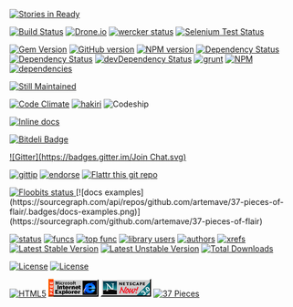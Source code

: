 [![Stories in Ready](https://badge.waffle.io/artemave/37-pieces-of-flair.png?label=ready&title=Ready)](https://waffle.io/artemave/37-pieces-of-flair)

[![Build Status](https://travis-ci.org/artemave/37-pieces-of-flair.png)](https://travis-ci.org/artemave/37-pieces-of-flair)
[![Drone.io](https://drone.io/github.com/joshski/37-pieces-of-flair/status.png)](https://drone.io/github.com/joshski/37-pieces-of-flair/latest)
[![wercker status](https://app.wercker.com/status/dbb3610426d65fd5699570ca58f942ce/s/master "wercker status")](https://app.wercker.com/project/bykey/dbb3610426d65fd5699570ca58f942ce)
[![Selenium Test Status](https://saucelabs.com/buildstatus/artemave)](https://saucelabs.com/u/artemave)

[![Gem Version](https://badge.fury.io/rb/37-pieces-of-flair.png)](http://badge.fury.io/rb/37-pieces-of-flair)
[![GitHub version](https://badge.fury.io/gh/artemave%2F37-pieces-of-flair.png)](http://badge.fury.io/gh/artemave%2F37-pieces-of-flair)
[![NPM version](https://badge.fury.io/js/37-pieces-of-flair.png)](http://badge.fury.io/js/37-pieces-of-flair)
[![Dependency Status](https://gemnasium.com/artemave/37-pieces-of-flair.png)](https://gemnasium.com/artemave/37-pieces-of-flair)
[![Dependency Status](https://david-dm.org/artemave/37-pieces-of-flair.png)](https://david-dm.org/artemave/37-pieces-of-flair)
[![devDependency Status](https://david-dm.org/artemave/37-pieces-of-flair/dev-status.png)](https://david-dm.org/artemave/37-pieces-of-flair#info=devDependencies)
[![grunt](https://cdn.gruntjs.com/builtwith.png)](http://www.gruntjs.com)
[![NPM](https://nodei.co/npm/37-pieces-of-flair.png?mini=true)](https://nodei.co/npm/37-pieces-of-flair/)
[![dependencies](https://sourcegraph.com/api/repos/github.com/artemave/37-pieces-of-flair/.badges/dependencies.png)](https://sourcegraph.com/github.com/artemave/37-pieces-of-flair)



[![Still Maintained](http://stillmaintained.com/artemave/37-pieces-of-flair.png)](http://stillmaintained.com/artemave/37-pieces-of-flair)

[![Code Climate](https://codeclimate.com/github/artemave/37-pieces-of-flair.png)](https://codeclimate.com/github/artemave/37-pieces-of-flair)
[![hakiri](https://hakiri.io/github/artemave/37-pieces-of-flair/master.svg)](https://hakiri.io/github/artemave/37-pieces-of-flair)
![Codeship](https://www.codeship.io/projects/2fd6ac80-8d30-0131-79d8-6e593527c391/status)


[![Inline docs](http://inch-ci.org/github/artemave/37-pieces-of-flair.png)](http://inch-ci.org/github/artemave/37-pieces-of-flair)

[![Bitdeli Badge](https://d2weczhvl823v0.cloudfront.net/artemave/37-pieces-of-flair/trend.png)](https://bitdeli.com/free "Bitdeli Badge")

[![Gitter](https://badges.gitter.im/Join Chat.svg)](https://gitter.im/artemave/37-pieces-of-flair)

[![gittip](http://img.shields.io/gittip/artemave.svg)](http://img.shields.io/gittip/artemave.svg)
[![endorse](https://api.coderwall.com/artemave/endorsecount.png)](https://coderwall.com/artemave)
[![Flattr this git repo](http://api.flattr.com/button/flattr-badge-large.png)](https://flattr.com/submit/auto?user_id=artemave&url=https://github.com/artemave/37-pieces-of-flair&title=37-pieces-of-flair&tags=github&category=software)

<a href="http://floobits.com/artemave/37-pieces-of-flair/redirect">
  <img alt="Floobits status" width="100" height="40" src="http://floobits.com/artemave/37-pieces-of-flair.png" />
</a>
[![docs examples](https://sourcegraph.com/api/repos/github.com/artemave/37-pieces-of-flair/.badges/docs-examples.png)](https://sourcegraph.com/github.com/artemave/37-pieces-of-flair)

[![status](https://sourcegraph.com/api/repos/github.com/artemave/37-pieces-of-flair/.badges/status.png)](https://sourcegraph.com/github.com/artemave/37-pieces-of-flair)
[![funcs](https://sourcegraph.com/api/repos/github.com/artemave/37-pieces-of-flair/.badges/funcs.png)](https://sourcegraph.com/github.com/artemave/37-pieces-of-flair)
[![top func](https://sourcegraph.com/api/repos/github.com/artemave/37-pieces-of-flair/.badges/top-func.png)](https://sourcegraph.com/github.com/artemave/37-pieces-of-flair)
[![library users](https://sourcegraph.com/api/repos/github.com/artemave/37-pieces-of-flair/.badges/library-users.png)](https://sourcegraph.com/github.com/artemave/37-pieces-of-flair)
[![authors](https://sourcegraph.com/api/repos/github.com/artemave/37-pieces-of-flair/.badges/authors.png)](https://sourcegraph.com/github.com/artemave/37-pieces-of-flair)
[![xrefs](https://sourcegraph.com/api/repos/github.com/artemave/37-pieces-of-flair/.badges/xrefs.png)](https://sourcegraph.com/github.com/artemave/37-pieces-of-flair)
[![Latest Stable Version](https://poser.pugx.org/artemave/37-pieces-of-flair/version.svg)](https://packagist.org/packages/artemave/37-pieces-of-flair)
[![Latest Unstable Version](https://poser.pugx.org/artemave/37-pieces-of-flair/v/unstable.svg)](//packagist.org/packages/artemave/37-pieces-of-flair)
[![Total Downloads](https://poser.pugx.org/artemave/37-pieces-of-flair/downloads.svg)](https://packagist.org/packages/artemave/37-pieces-of-flair)

[![License](https://poser.pugx.org/artemave/37-pieces-of-flair/license.svg)](https://packagist.org/packages/artemave/37-pieces-of-flair)
[![License](http://img.shields.io/:license-mit-blue.svg)](http://artemave.mit-license.org)

[![HTML5](http://www.w3.org/html/logo/downloads/HTML5_Badge_32.png)](http://www.w3.org/TR/html5/)
[![Internet Explorer](images/ie.gif?raw=true)](http://en.wikipedia.org/wiki/Internet_Explorer)
[![Netscape Navigator](images/netscape.gif?raw=true)](http://en.wikipedia.org/wiki/Netscape_Navigator)
[![37 Pieces](http://img.shields.io/badge/37-pieces%20of%20flair-brightgreen.svg)](https://github.com/artemave/37-pieces-of-flair)

